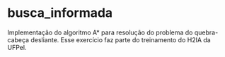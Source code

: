 # busca_informada
Implementação do algoritmo A* para resolução do problema do quebra-cabeça desliante. Esse exercício faz parte do treinamento do H2IA da UFPel.
